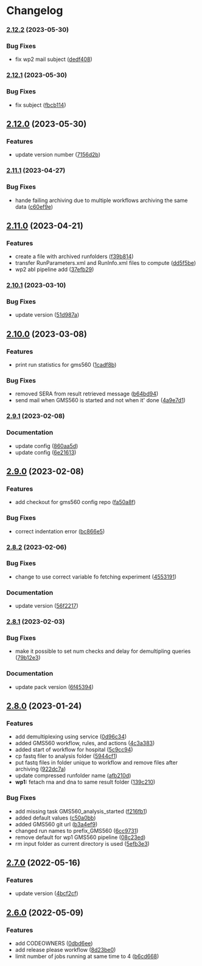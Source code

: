 # Changelog

### [2.12.2](https://www.github.com/clinical-genomics-uppsala/ductus-packs/compare/v2.12.1...v2.12.2) (2023-05-30)


### Bug Fixes

* fix wp2 mail subject ([dedf408](https://www.github.com/clinical-genomics-uppsala/ductus-packs/commit/dedf408fdb59c07acc9297465787f3dba40bc388))

### [2.12.1](https://www.github.com/clinical-genomics-uppsala/ductus-packs/compare/v2.12.0...v2.12.1) (2023-05-30)


### Bug Fixes

* fix subject ([fbcb114](https://www.github.com/clinical-genomics-uppsala/ductus-packs/commit/fbcb11409e7219d2941ffc3d233efb84f70d6979))

## [2.12.0](https://www.github.com/clinical-genomics-uppsala/ductus-packs/compare/v2.11.1...v2.12.0) (2023-05-30)


### Features

* update version number ([7156d2b](https://www.github.com/clinical-genomics-uppsala/ductus-packs/commit/7156d2be0a8b7bd51e5d41de0a115b6245aaf1d9))

### [2.11.1](https://www.github.com/clinical-genomics-uppsala/ductus-packs/compare/v2.11.0...v2.11.1) (2023-04-27)


### Bug Fixes

* hande failing archiving due to multiple workflows archiving the same data ([c60ef9e](https://www.github.com/clinical-genomics-uppsala/ductus-packs/commit/c60ef9e995aa4b867835fcad186994c7b9142c44))

## [2.11.0](https://www.github.com/clinical-genomics-uppsala/ductus-packs/compare/v2.10.1...v2.11.0) (2023-04-21)


### Features

* create a file with archived runfolders ([f39b814](https://www.github.com/clinical-genomics-uppsala/ductus-packs/commit/f39b81463c1504e442e1200c8c02e1e1bcb3e648))
* transfer RunParameters.xml and RunInfo.xml files to compute ([dd5f5be](https://www.github.com/clinical-genomics-uppsala/ductus-packs/commit/dd5f5beea8a2be38834768c231d83151d9f42482))
* wp2 abl pipeline add ([37efb29](https://www.github.com/clinical-genomics-uppsala/ductus-packs/commit/37efb29de88c92f1425519edeb0ef1839f0fb0d8))

### [2.10.1](https://www.github.com/clinical-genomics-uppsala/ductus-packs/compare/v2.10.0...v2.10.1) (2023-03-10)


### Bug Fixes

* update version ([51d987a](https://www.github.com/clinical-genomics-uppsala/ductus-packs/commit/51d987adc3f55c5455af16cbb34cfc51e1916c64))

## [2.10.0](https://www.github.com/clinical-genomics-uppsala/ductus-packs/compare/v2.9.1...v2.10.0) (2023-03-08)


### Features

* print run statistics for gms560 ([1cadf8b](https://www.github.com/clinical-genomics-uppsala/ductus-packs/commit/1cadf8bfaf20613dd3a01aef1ea8fce9df6e846b))


### Bug Fixes

* removed SERA from result retrieved message ([b64bd94](https://www.github.com/clinical-genomics-uppsala/ductus-packs/commit/b64bd94d23b4de7be774fdd72e00d2118b8c2aab))
* send mail when GMS560 is started and not when it' done ([4a9e7d1](https://www.github.com/clinical-genomics-uppsala/ductus-packs/commit/4a9e7d1c3b58f14513b62c8b901b3f7d12c1bd34))

### [2.9.1](https://www.github.com/clinical-genomics-uppsala/ductus-packs/compare/v2.9.0...v2.9.1) (2023-02-08)


### Documentation

* update config ([860aa5d](https://www.github.com/clinical-genomics-uppsala/ductus-packs/commit/860aa5def41c7632ad4befa097138fe0d8744e4a))
* update config ([6e21613](https://www.github.com/clinical-genomics-uppsala/ductus-packs/commit/6e216139a54b7a04ed8de0bf0e8817c81850a3e3))

## [2.9.0](https://www.github.com/clinical-genomics-uppsala/ductus-packs/compare/v2.8.2...v2.9.0) (2023-02-08)


### Features

* add checkout for gms560 config repo ([fa50a8f](https://www.github.com/clinical-genomics-uppsala/ductus-packs/commit/fa50a8f747363dacf27c92b9faea245d82fdaa36))


### Bug Fixes

* correct indentation error ([bc866e5](https://www.github.com/clinical-genomics-uppsala/ductus-packs/commit/bc866e5174ff12b14b71ad199b3e279b3d07c4e0))

### [2.8.2](https://www.github.com/clinical-genomics-uppsala/ductus-packs/compare/v2.8.1...v2.8.2) (2023-02-06)


### Bug Fixes

* change to use correct variable fo fetching experiment ([4553191](https://www.github.com/clinical-genomics-uppsala/ductus-packs/commit/4553191bc9082922379807f1661887ecac41865b))


### Documentation

* update version ([56f2217](https://www.github.com/clinical-genomics-uppsala/ductus-packs/commit/56f22170d2f8d47c76371f9fa04294a649c15b9c))

### [2.8.1](https://www.github.com/clinical-genomics-uppsala/ductus-packs/compare/v2.8.0...v2.8.1) (2023-02-03)


### Bug Fixes

* make it possible to set num checks and delay for demultipling queries ([79b12e3](https://www.github.com/clinical-genomics-uppsala/ductus-packs/commit/79b12e37aadf33b943140e163c68a286cd5dace5))


### Documentation

* update pack version ([6f45394](https://www.github.com/clinical-genomics-uppsala/ductus-packs/commit/6f453943d2ba344d1ae1994bd928f7958e8ce739))

## [2.8.0](https://www.github.com/clinical-genomics-uppsala/ductus-packs/compare/v2.7.0...v2.8.0) (2023-01-24)


### Features

* add demultiplexing using service ([0d96c34](https://www.github.com/clinical-genomics-uppsala/ductus-packs/commit/0d96c34774dd2b97ba3790fa2f5721ecd5f08926))
* added GMS560 workflow, rules, and actions ([4c3a383](https://www.github.com/clinical-genomics-uppsala/ductus-packs/commit/4c3a3838aafed218b765b8af17986e306cdfdff7))
* added start of workflow for hospital ([5c9cc94](https://www.github.com/clinical-genomics-uppsala/ductus-packs/commit/5c9cc94ee28bf191b5b8eece47a6bf0f3afd7ea7))
* cp fastq filer to analysis folder ([5944cf1](https://www.github.com/clinical-genomics-uppsala/ductus-packs/commit/5944cf100c53eb2b0fa947febfb4ac52d7ccebda))
* put fastq files in folder unique to workflow and remove files after archiving ([922dc7a](https://www.github.com/clinical-genomics-uppsala/ductus-packs/commit/922dc7aa5440c9b84bd70f9e8961d61680198622))
* update compressed runfolder name ([afb210d](https://www.github.com/clinical-genomics-uppsala/ductus-packs/commit/afb210d811eb7b15d914029cb5872013436212d6))
* **wp1:** fetach rna and dna to same result folder ([139c210](https://www.github.com/clinical-genomics-uppsala/ductus-packs/commit/139c210fa736a8be41acc6bc02219b5fcaa087b5))


### Bug Fixes

* add missing task GMS560_analysis_started ([f216fb1](https://www.github.com/clinical-genomics-uppsala/ductus-packs/commit/f216fb1348851d1ee941cc8a075f3a16aa331731))
* added default values ([c50a0bb](https://www.github.com/clinical-genomics-uppsala/ductus-packs/commit/c50a0bbd21567390bdad297edcf5b0a24dcbf382))
* added GMS560 git url ([b3a4ef9](https://www.github.com/clinical-genomics-uppsala/ductus-packs/commit/b3a4ef99bb5f681016cf366779a4cb940dd373e4))
* changed run names to prefix_GMS560 ([6cc9731](https://www.github.com/clinical-genomics-uppsala/ductus-packs/commit/6cc9731951ec697db308a60c3006b9686a8a6f69))
* remove default for wp1 GMS560 pipeline ([08c23ed](https://www.github.com/clinical-genomics-uppsala/ductus-packs/commit/08c23edbe768500fdb93afa43250b9c1c86a249c))
* rm input folder as current directory is used ([5efb3e3](https://www.github.com/clinical-genomics-uppsala/ductus-packs/commit/5efb3e3b86942f39cfaee35fbdea2f627d268dfe))

## [2.7.0](https://www.github.com/clinical-genomics-uppsala/ductus-packs/compare/v2.6.0...v2.7.0) (2022-05-16)


### Features

* update version ([4bcf2cf](https://www.github.com/clinical-genomics-uppsala/ductus-packs/commit/4bcf2cfc77b11d4290d5e285972c34ddbacb688a))

## [2.6.0](https://www.github.com/clinical-genomics-uppsala/ductus-packs/compare/v2.5.0...v2.6.0) (2022-05-09)


### Features

* add CODEOWNERS ([0dbd6ee](https://www.github.com/clinical-genomics-uppsala/ductus-packs/commit/0dbd6ee4fd987b364057fe83a30af40c9122f3f3))
* add release please workflow ([8d23be0](https://www.github.com/clinical-genomics-uppsala/ductus-packs/commit/8d23be02dee888771b0b07a3cc363aacf6af1ee5))
* limit number of jobs running at same time to 4 ([b6cd668](https://www.github.com/clinical-genomics-uppsala/ductus-packs/commit/b6cd6680c57ea3de37d2ae2dd937a80d11480288))
